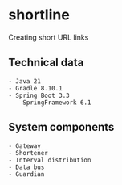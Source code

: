 # shortline
Creating short URL links

## Technical data
	- Java 21
	- Gradle 8.10.1
	- Spring Boot 3.3
		SpringFramework 6.1

## System components
	- Gateway
	- Shortener
	- Interval distribution
	- Data bus
	- Guardian